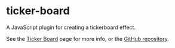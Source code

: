 # ticker-board

A JavaScript plugin for creating a tickerboard effect.

See the [Ticker Board](https://rjkerrison.co.uk/ticker-board/)
page for more info, or the [GitHub repository](https://github.com/rjkerrison/ticker-board.git).
